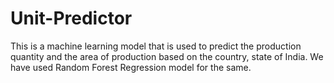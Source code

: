 # Unit-Predictor
This is a machine learning model that is used to predict the production quantity and the area of production based on the country, state of India. We have used Random Forest Regression model for the same.
